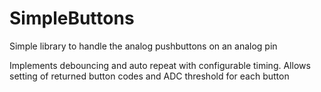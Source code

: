 # SimpleButtons

Simple library to handle the analog pushbuttons on an analog pin

Implements debouncing and auto repeat with configurable timing.
Allows setting of returned button codes and ADC threshold for each button

